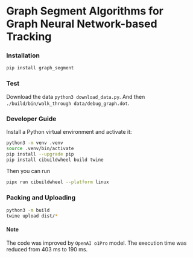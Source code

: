 # Graph Segment Algorithms for Graph Neural Network-based Tracking

### Installation
```bash
pip install graph_segment
```

### Test
Download the data `python3 download_data.py`. And then `./build/bin/walk_through data/debug_graph.dot`.


### Developer Guide
Install a Python virtual environment and activate it:
```bash
python3 -m venv .venv
source .venv/bin/activate
pip install --upgrade pip
pip install cibuildwheel build twine
```

Then you can run
```bash
pipx run cibuildwheel --platform linux
```

### Packing and Uploading
```bash
python3 -m build
twine upload dist/*
```
#### Note
The code was improved by `OpenAI o1Pro` model. The execution time was reduced from 403 ms to 190 ms.
